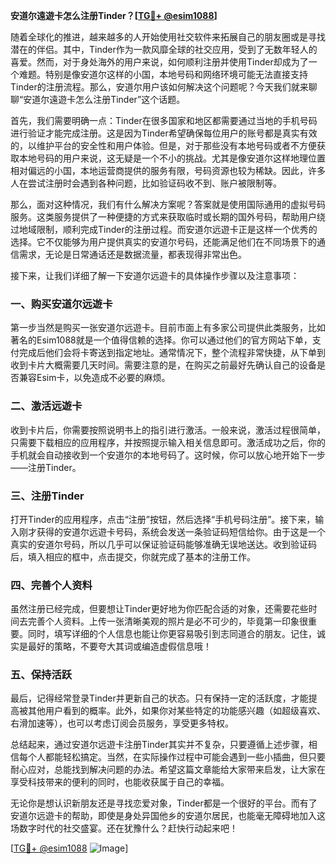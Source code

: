 **安道尔遠遊卡怎么注册Tinder？[[TG💪+ @esim1088](https://t.me/s/esim1088)]**

随着全球化的推进，越来越多的人开始使用社交软件来拓展自己的朋友圈或是寻找潜在的伴侣。其中，Tinder作为一款风靡全球的社交应用，受到了无数年轻人的喜爱。然而，对于身处海外的用户来说，如何顺利注册并使用Tinder却成为了一个难题。特别是像安道尔这样的小国，本地号码和网络环境可能无法直接支持Tinder的注册流程。那么，安道尔用户该如何解决这个问题呢？今天我们就来聊聊“安道尔遠遊卡怎么注册Tinder”这个话题。

首先，我们需要明确一点：Tinder在很多国家和地区都需要通过当地的手机号码进行验证才能完成注册。这是因为Tinder希望确保每位用户的账号都是真实有效的，以维护平台的安全性和用户体验。但是，对于那些没有本地号码或者不方便获取本地号码的用户来说，这无疑是一个不小的挑战。尤其是像安道尔这样地理位置相对偏远的小国，本地运营商提供的服务有限，号码资源也较为稀缺。因此，许多人在尝试注册时会遇到各种问题，比如验证码收不到、账户被限制等。

那么，面对这种情况，我们有什么解决方案呢？答案就是使用国际通用的虚拟号码服务。这类服务提供了一种便捷的方式来获取临时或长期的国外号码，帮助用户绕过地域限制，顺利完成Tinder的注册过程。而安道尔远遊卡正是这样一个优秀的选择。它不仅能够为用户提供真实的安道尔号码，还能满足他们在不同场景下的通信需求，无论是日常通话还是数据流量，都表现得非常出色。

接下来，让我们详细了解一下安道尔远遊卡的具体操作步骤以及注意事项：

### 一、购买安道尔远遊卡

第一步当然是购买一张安道尔远遊卡。目前市面上有多家公司提供此类服务，比如著名的Esim1088就是一个值得信赖的选择。你可以通过他们的官方网站下单，支付完成后他们会将卡寄送到指定地址。通常情况下，整个流程非常快捷，从下单到收到卡片大概需要几天时间。需要注意的是，在购买之前最好先确认自己的设备是否兼容Esim卡，以免造成不必要的麻烦。

### 二、激活远遊卡

收到卡片后，你需要按照说明书上的指引进行激活。一般来说，激活过程很简单，只需要下载相应的应用程序，并按照提示输入相关信息即可。激活成功之后，你的手机就会自动接收到一个安道尔的本地号码了。这时候，你可以放心地开始下一步——注册Tinder。

### 三、注册Tinder

打开Tinder的应用程序，点击“注册”按钮，然后选择“手机号码注册”。接下来，输入刚才获得的安道尔远遊卡号码，系统会发送一条验证码短信给你。由于这是一个真实的安道尔号码，所以几乎可以保证验证码能够准确无误地送达。收到验证码后，填入相应的框中，点击提交，你就完成了基本的注册工作。

### 四、完善个人资料

虽然注册已经完成，但要想让Tinder更好地为你匹配合适的对象，还需要花些时间去完善个人资料。上传一张清晰美观的照片是必不可少的，毕竟第一印象很重要。同时，填写详细的个人信息也能让你更容易吸引到志同道合的朋友。记住，诚实是最好的策略，不要夸大其词或编造虚假信息哦！

### 五、保持活跃

最后，记得经常登录Tinder并更新自己的状态。只有保持一定的活跃度，才能提高被其他用户看到的概率。此外，如果你对某些特定的功能感兴趣（如超级喜欢、右滑加速等），也可以考虑订阅会员服务，享受更多特权。

总结起来，通过安道尔远遊卡注册Tinder其实并不复杂，只要遵循上述步骤，相信每个人都能轻松搞定。当然，在实际操作过程中可能会遇到一些小插曲，但只要耐心应对，总能找到解决问题的办法。希望这篇文章能给大家带来启发，让大家在享受科技带来的便利的同时，也能收获属于自己的幸福。

无论你是想认识新朋友还是寻找恋爱对象，Tinder都是一个很好的平台。而有了安道尔远遊卡的帮助，即使是身处异国他乡的安道尔居民，也能毫无障碍地加入这场数字时代的社交盛宴。还在犹豫什么？赶快行动起来吧！

[[TG💪+ @esim1088](https://t.me/s/esim1088) ![Image](https://i.postimg.cc/4NQfJmqS/Snipaste-2025-05-13-00-14-12.png)]